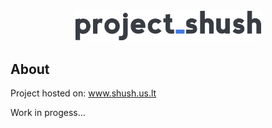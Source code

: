 <div align="center"><img width="300" src="assets/images/logo_500x500_color-dark.png"/></div>


## About

Project hosted on:
www.shush.us.lt

Work in progess...
